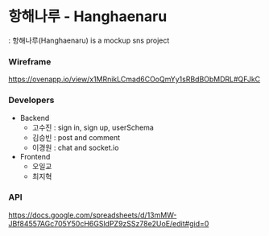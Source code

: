 # 항해나루 - Hanghaenaru

: 항해나루(Hanghaenaru) is a mockup sns project

### Wireframe

https://ovenapp.io/view/x1MRnikLCmad6COoQmYy1sRBdBObMDRL#QFJkC

### Developers

- Backend
  - 고수진 : sign in, sign up, userSchema
  - 김승빈 : post and comment
  - 이경원 : chat and socket.io
- Frontend
  - 오일교
  - 최지혁

### API

https://docs.google.com/spreadsheets/d/13mMW-JBf84557AGc705Y50cH6GSldPZ9zSSz78e2UoE/edit#gid=0
